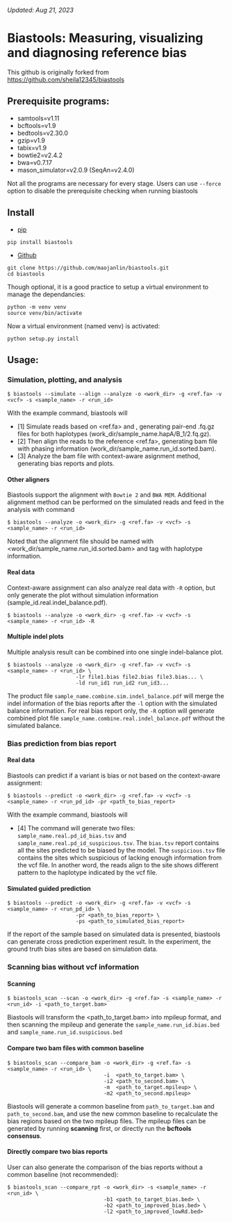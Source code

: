 _Updated: Aug 21, 2023_
# Biastools: Measuring, visualizing and diagnosing reference bias

This github is originally forked from https://github.com/sheila12345/biastools

## Prerequisite programs:
- samtools=v1.11
- bcftools=v1.9
- bedtools=v2.30.0
- gzip=v1.9
- tabix=v1.9
- bowtie2=v2.4.2
- bwa=v0.7.17
- mason_simulator=v2.0.9 (SeqAn=v2.4.0)
  
Not all the programs are necessary for every stage. Users can use `--force` option to disable the prerequisite checking when running biastools

## Install
- [pip](https://pypi.org/project/biastools/)
```
pip install biastools
```
- [Github](https://github.com/maojanlin/biastools.git)
```
git clone https://github.com/maojanlin/biastools.git
cd biastools
```
Though optional, it is a good practice to setup a virtual environment to manage the dependancies:

```
python -m venv venv
source venv/bin/activate
```
Now a virtual environment (named venv) is activated:

```
python setup.py install
```


## Usage:

### Simulation, plotting, and analysis
```
$ biastools --simulate --align --analyze -o <work_dir> -g <ref.fa> -v <vcf> -s <sample_name> -r <run_id>
```

With the example command, biastools will 
- [1] Simulate reads based on <ref.fa> and <vcf>, generating pair-end .fq.gz files for both haplotypes (work_dir/sample_name.hapA/B_1/2.fq.gz). 
- [2] Then align the reads to the reference <ref.fa>, generating bam file with phasing information (work_dir/sample_name.run_id.sorted.bam).
- [3] Analyze the bam file with context-aware asignment method, generating bias reports and plots.

#### Other aligners
Biastools support the alignment with `Bowtie 2` and `BWA MEM`. Additional alignment method can be performed on the simulated reads and feed in the analysis with command
```
$ biastools --analyze -o <work_dir> -g <ref.fa> -v <vcf> -s <sample_name> -r <run_id>
```

Noted that the alignment file should be named with <work_dir/sample_name.run_id.sorted.bam> and tag with haplotype information.


#### Real data
Context-aware assignment can also analyze real data with `-R` option, but only generate the plot without simulation information (sample_id.real.indel_balance.pdf).
```
$ biastools --analyze -o <work_dir> -g <ref.fa> -v <vcf> -s <sample_name> -r <run_id> -R
```


#### Multiple indel plots
Multiple analysis result can be combined into one single indel-balance plot.
```
$ biastools --analyze -o <work_dir> -g <ref.fa> -v <vcf> -s <sample_name> -r <run_id> \
                      -lr file1.bias file2.bias file3.bias... \
                      -ld run_id1 run_id2 run_id3...
```

The product file `sample_name.combine.sim.indel_balance.pdf` will merge the indel information of the bias reports after the `-l` option with the simulated balance information. For real bias report only, the `-R` option will generate combined plot file `sample_name.combine.real.indel_balance.pdf` without the simulated balance.


### Bias prediction from bias report
#### Real data
Biastools can predict if a variant is bias or not based on the context-aware assignment:
```
$ biastools --predict -o <work_dir> -g <ref.fa> -v <vcf> -s <sample_name> -r <run_pd_id> -pr <path_to_bias_report>
```
With the example command, biastools will 
- [4] The command will generate two files: `sample_name.real.pd_id_bias.tsv` and `sample_name.real.pd_id_suspicious.tsv`. The `bias.tsv` report contains all the sites predicted to be biased by the model. The `suspicious.tsv` file contains the sites which suspicious of lacking enough information from the vcf file. In another word, the reads align to the site shows different pattern to the haplotype indicated by the vcf file. 

#### Simulated guided prediction
```
$ biastools --predict -o <work_dir> -g <ref.fa> -v <vcf> -s <sample_name> -r <run_pd_id> \
                      -pr <path_to_bias_report> \
                      -ps <path_to_simulated_bias_report>
```
If the report of the sample based on simulated data is presented, biastools can generate cross prediction experiment result. In the experiment, the ground truth bias sites are based on simulation data.


### Scanning bias without vcf information
#### Scanning
```
$ biastools_scan --scan -o <work_dir> -g <ref.fa> -s <sample_name> -r <run_id> -i <path_to_target.bam>
```

Biastools will transform the <path_to_target.bam> into mpileup format, and then scanning the mpileup and generate the `sample_name.run_id.bias.bed` and `sample_name.run_id.suspicious.bed`


#### Compare two bam files with common baseline
```
$ biastools_scan --compare_bam -o <work_dir> -g <ref.fa> -s <sample_name> -r <run_id> \
                               -i  <path_to_target.bam> \
                               -i2 <path_to_second.bam> \
                               -m  <path_to_target.mpileup> \
                               -m2 <path_to_second.mpileup>
```
Biastools will generate a common baseline from `path_to_target.bam` and `path_to_second.bam`, and use the new common baseline to recalculate the bias regions based on the two mpileup files. The mpileup files can be generated by running **scanning** first, or directly run the **bcftools consensus**.



#### Directly compare two bias reports
User can also generate the comparison of the bias reports without a common baseline (not recommended):
```
$ biastools_scan --compare_rpt -o <work_dir> -s <sample_name> -r <run_id> \
                               -b1 <path_to_target_bias.bed> \
                               -b2 <path_to_improved_bias.bed> \
                               -l2 <path_to_improved_lowRd.bed>
```




